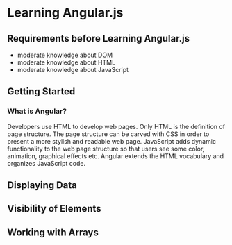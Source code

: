 # Learning Angular.js

## Requirements before Learning Angular.js

- moderate knowledge about DOM
- moderate knowledge about HTML
- moderate knowledge about JavaScript

## Getting Started

### What is Angular?

Developers use HTML to develop web pages. Only HTML is the definition of page structure. The page structure can be carved with CSS in order to present a more stylish and readable web page. JavaScript adds dynamic functionality to the web page structure so that users see some color, animation, graphical effects etc.
Angular extends the HTML vocabulary and organizes JavaScript code.

## Displaying Data

## Visibility of Elements

## Working with Arrays